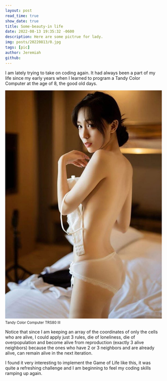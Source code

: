 ```yaml
---
layout: post
read_time: true
show_date: true
title: Some-beauty-in life
date: 2022-08-13 19:35:32 -0600
description: Here are some pictrue for lady.
img: posts/20220813/0.jpg
tags: [pic]
author: Jeremiah
github: 
---
```

<p>I&nbsp;am lately trying to take on coding again. It had always been a part of my life since my early years when I&nbsp;learned to program a Tandy Color Computer at the age of 8, the good old days.</p>

<img src="./assets/img/posts/20220813/0.jpg" alt="Tandy Color Computer TRS80 III"/><small>Tandy Color Computer TRS80 III</small>

<p>Notice that since I am keeping an array of the coordinates of only the cells who are alive, I could apply just 3 rules, die of loneliness, die of overpopulation and become alive from reproduction (exactly 3 alive neighbors) because the ones who have 2 or 3 neighbors and are already alive, can remain alive in the next iteration.</p>

<p>I&nbsp;found it very interesting to implement the Game of Life like this, it was quite a refreshing challenge and I am beginning to feel my coding skills ramping up again.</p>